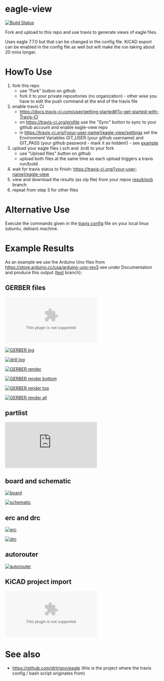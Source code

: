 # eagle-view
[![Build Status](https://travis-ci.org/drtrigon/eagle-view.svg?branch=test)](https://travis-ci.org/drtrigon/eagle-view/branches)

Fork and upload to this repo and use travis to generate views of eagle files.

Uses eagle 7.7.0 but that can be changed in the config file. KiCAD export can be enabled in the config file as well but will make the run taking about 20 mins longer.

# HowTo Use
1. fork this repo
    * use "Fork" button on github
    * fork it to your private repositories (no organization) - other wise you have to edit the push command at the end of the travis file
2. enable travis CI
    * https://docs.travis-ci.com/user/getting-started#To-get-started-with-Travis-CI
    * on https://travis-ci.org/profile use the "Sync" button to sync to your github account and enable eagle-view repo
    * in https://travis-ci.org/[your-user-name]/eagle-view/settings set the Environment Variables GIT_USER (your github username) and GIT_PASS (your github password - mark it as hidden!) - see [example](https://travis-ci.org/drtrigon/eagle-view/settings)
3. upload your eagle files (.sch and .brd) to your fork
    * use "Upload files" button on github
    * upload both files at the same time as each upload triggers a travis run/build
4. wait for travis status to finish: https://travis-ci.org/[your-user-name]/eagle-view
5. view and download the results (as zip file) from your repos [result/pcb](/../../tree/result/pcb) branch
6. repeat from step 3 for other files

# Alternative Use
Execute the commands given in the [travis config](.travis.yml) file on your local linux (ubuntu, debian) machine.

# Example Results
As an example we use the Arduino Uno files from https://store.arduino.cc/usa/arduino-uno-rev3 see under Documentation and produce this output ([test](/../../tree/test) branch):

## GERBER files
[![GERBER files](https://raw.githubusercontent.com/drtrigon/eagle-view/example/arduino_Uno_Rev3-02-TH.zip)](https://github.com/drtrigon/eagle-view/blob/example/arduino_Uno_Rev3-02-TH.zip)

[![GERBER log](https://raw.githubusercontent.com/drtrigon/eagle-view/example/arduino_Uno_Rev3-02-TH.gpi)](https://github.com/drtrigon/eagle-view/blob/example/arduino_Uno_Rev3-02-TH.gpi)

[![drill log](https://raw.githubusercontent.com/drtrigon/eagle-view/example/arduino_Uno_Rev3-02-TH.dri)](https://github.com/drtrigon/eagle-view/blob/example/arduino_Uno_Rev3-02-TH.dri)

[![GERBER render](https://raw.githubusercontent.com/drtrigon/eagle-view/example/arduino_Uno_Rev3-02-TH.png)](https://github.com/drtrigon/eagle-view/blob/example/arduino_Uno_Rev3-02-TH.png)

[![GERBER render bottom](https://raw.githubusercontent.com/drtrigon/eagle-view/example/arduino_Uno_Rev3-02-TH_btm.png)](https://github.com/drtrigon/eagle-view/blob/example/arduino_Uno_Rev3-02-TH_btm.png)

[![GERBER render top](https://raw.githubusercontent.com/drtrigon/eagle-view/example/arduino_Uno_Rev3-02-TH_top.png)](https://github.com/drtrigon/eagle-view/blob/example/arduino_Uno_Rev3-02-TH_top.png)

[![GERBER render all](https://raw.githubusercontent.com/drtrigon/eagle-view/example/arduino_Uno_Rev3-02-TH_all.png)](https://github.com/drtrigon/eagle-view/blob/example/arduino_Uno_Rev3-02-TH_all.png)

## partlist
[![partlist](https://raw.githubusercontent.com/drtrigon/eagle-view/example/arduino_Uno_Rev3-02-TH.txt)](https://github.com/drtrigon/eagle-view/blob/example/arduino_Uno_Rev3-02-TH.txt)

## board and schematic
[![board](https://raw.githubusercontent.com/drtrigon/eagle-view/example/arduino_Uno_Rev3-02-TH_brd.png)](https://github.com/drtrigon/eagle-view/blob/example/arduino_Uno_Rev3-02-TH_brd.png)

[![schematic](https://raw.githubusercontent.com/drtrigon/eagle-view/example/arduino_Uno_Rev3-02-TH_sch.png)](https://github.com/drtrigon/eagle-view/blob/example/arduino_Uno_Rev3-02-TH_sch.png)

## erc and drc
[![erc](https://raw.githubusercontent.com/drtrigon/eagle-view/example/arduino_Uno_Rev3-02-TH_erc.png)](https://github.com/drtrigon/eagle-view/blob/example/arduino_Uno_Rev3-02-TH_erc.png)

[![drc](https://raw.githubusercontent.com/drtrigon/eagle-view/example/arduino_Uno_Rev3-02-TH_drc.png)](https://github.com/drtrigon/eagle-view/blob/example/arduino_Uno_Rev3-02-TH_drc.png)

## autorouter
[![autorouter](https://raw.githubusercontent.com/drtrigon/eagle-view/example/arduino_Uno_Rev3-02-TH_auto.png)](https://github.com/drtrigon/eagle-view/blob/example/arduino_Uno_Rev3-02-TH_auto.png)

## KiCAD project import
[![KiCAD project](https://raw.githubusercontent.com/drtrigon/eagle-view/example/arduino_Uno_Rev3-02-TH_kicad.zip)](https://github.com/drtrigon/eagle-view/blob/example/arduino_Uno_Rev3-02-TH_kicad.zip)

# See also
* https://github.com/drtrigon/eagle (this is the project where the travis config / bash script originates from)
